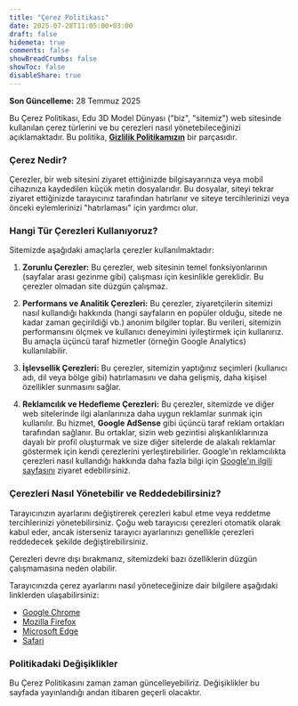 ```yaml
---
title: "Çerez Politikası"
date: 2025-07-28T11:05:00+03:00
draft: false
hidemeta: true
comments: false
showBreadCrumbs: false
showToc: false
disableShare: true
---
```


**Son Güncelleme:** 28 Temmuz 2025

Bu Çerez Politikası, Edu 3D Model Dünyası ("biz", "sitemiz") web sitesinde kullanılan çerez türlerini ve bu çerezleri nasıl yönetebileceğinizi açıklamaktadır. Bu politika, **[Gizlilik Politikamızın](/gizlilik-politikasi/)** bir parçasıdır.

### Çerez Nedir?

Çerezler, bir web sitesini ziyaret ettiğinizde bilgisayarınıza veya mobil cihazınıza kaydedilen küçük metin dosyalarıdır. Bu dosyalar, siteyi tekrar ziyaret ettiğinizde tarayıcınız tarafından hatırlanır ve siteye tercihlerinizi veya önceki eylemlerinizi "hatırlaması" için yardımcı olur.

### Hangi Tür Çerezleri Kullanıyoruz?

Sitemizde aşağıdaki amaçlarla çerezler kullanılmaktadır:

1.  **Zorunlu Çerezler:** Bu çerezler, web sitesinin temel fonksiyonlarının (sayfalar arası gezinme gibi) çalışması için kesinlikle gereklidir. Bu çerezler olmadan site düzgün çalışmaz.

2.  **Performans ve Analitik Çerezleri:** Bu çerezler, ziyaretçilerin sitemizi nasıl kullandığı hakkında (hangi sayfaların en popüler olduğu, sitede ne kadar zaman geçirildiği vb.) anonim bilgiler toplar. Bu verileri, sitemizin performansını ölçmek ve kullanıcı deneyimini iyileştirmek için kullanırız. Bu amaçla üçüncü taraf hizmetler (örneğin Google Analytics) kullanılabilir.

3.  **İşlevsellik Çerezleri:** Bu çerezler, sitemizin yaptığınız seçimleri (kullanıcı adı, dil veya bölge gibi) hatırlamasını ve daha gelişmiş, daha kişisel özellikler sunmasını sağlar.

4.  **Reklamcılık ve Hedefleme Çerezleri:** Bu çerezler, sitemizde ve diğer web sitelerinde ilgi alanlarınıza daha uygun reklamlar sunmak için kullanılır. Bu hizmet, **Google AdSense** gibi üçüncü taraf reklam ortakları tarafından sağlanır. Bu ortaklar, sizin web gezintisi alışkanlıklarınıza dayalı bir profil oluşturmak ve size diğer sitelerde de alakalı reklamlar göstermek için kendi çerezlerini yerleştirebilirler. Google'ın reklamcılıkta çerezleri nasıl kullandığı hakkında daha fazla bilgi için [Google'ın ilgili sayfasını](https://policies.google.com/technologies/ads) ziyaret edebilirsiniz.

### Çerezleri Nasıl Yönetebilir ve Reddedebilirsiniz?

Tarayıcınızın ayarlarını değiştirerek çerezleri kabul etme veya reddetme tercihlerinizi yönetebilirsiniz. Çoğu web tarayıcısı çerezleri otomatik olarak kabul eder, ancak isterseniz tarayıcı ayarlarınızı genellikle çerezleri reddedecek şekilde değiştirebilirsiniz.

Çerezleri devre dışı bırakmanız, sitemizdeki bazı özelliklerin düzgün çalışmamasına neden olabilir.

Tarayıcınızda çerez ayarlarını nasıl yöneteceğinize dair bilgilere aşağıdaki linklerden ulaşabilirsiniz:

*   [Google Chrome](https://support.google.com/chrome/answer/95647)
*   [Mozilla Firefox](https://support.mozilla.org/tr/kb/cerezleri-silme-web-sitelerinin-bilgilerini-kaldirma)
*   [Microsoft Edge](https://support.microsoft.com/tr-tr/windows/tan%C4%B1mlama-bilgilerini-silme-ve-y%C3%B6netme-168dab11-0753-043d-7c16-ede5947fc64d)
*   [Safari](https://support.apple.com/tr-tr/guide/safari/sfri11471/mac)

### Politikadaki Değişiklikler

Bu Çerez Politikasını zaman zaman güncelleyebiliriz. Değişiklikler bu sayfada yayınlandığı andan itibaren geçerli olacaktır.